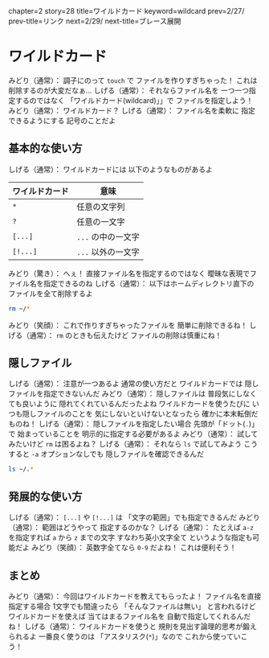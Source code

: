 chapter=2
story=28
title=ワイルドカード
keyword=wildcard
prev=2/27/
prev-title=リンク
next=2/29/
next-title=ブレース展開

# ワイルドカード

みどり（通常）：
  調子にのって `touch` で
  ファイルを作りすぎちゃった！
  これは削除するのが大変だなぁ…
しげる（通常）：
  それならファイル名を
  一つ一つ指定するのではなく
  「ワイルドカード(wildcard)」」で
  ファイルを指定しよう！
みどり（通常）：
  ワイルドカード？
しげる（通常）：
  ファイル名を柔軟に
  指定できるようにする
  記号のことだよ

## 基本的な使い方

しげる（通常）：
  ワイルドカードには
  以下のようなものがあるよ

ワイルドカード | 意味
-------------- | ----
`*`            | 任意の文字列
`?`            | 任意の一文字
`[...]`        | `...` の中の一文字
`[!...]`       | `...` 以外の一文字

みどり（驚き）：
  へぇ！
  直接ファイル名を指定するのではなく
  曖昧な表現でファイル名を指定できるのね
しげる（通常）：
  以下はホームディレクトリ直下の
  ファイルを全て削除するよ

```bash
rm ~/*
```

みどり（笑顔）：
  これで作りすぎちゃったファイルを
  簡単に削除できるね！
しげる（通常）：
  `rm` のときも伝えたけど
  ファイルの削除は慎重にね！

## 隠しファイル

しげる（通常）：
  注意が一つあるよ
  通常の使い方だと
  ワイルドカードでは
  隠しファイルを指定できないんだ
みどり（通常）：
  隠しファイルは
  普段気にしなくても良いように
  隠れてくれているんだったよね
  ワイルドカードを使うたびに
  いつも隠しファイルのことを
  気にしないといけないとなったら
  確かに本末転倒だものね！
しげる（通常）：
  隠しファイルを指定したい場合
  先頭が「ドット(`.`)」で
  始まっていることを
  明示的に指定する必要があるよ
みどり（通常）：
  試してみたいけど `rm` は困るよね？
しげる（通常）：
  それなら `ls` で試してみよう
  こうすると `-a` オプションなしでも
  隠しファイルを確認できるんだ

```bash
ls ~/.*
```

## 発展的な使い方

しげる（通常）：
  `[...]` や `[!...]` は
  「文字の範囲」でも指定できるんだ
みどり（通常）：
  範囲はどうやって
  指定するのかな？
しげる（通常）：
  たとえば `a-z` を指定すれば
  `a` から `z` までの文字
  すなわち英小文字全て
  というような指定も可能だよ
みどり（笑顔）：
  英数字全てなら `0-9` だよね！
  これは便利そう！

## まとめ

みどり（通常）：
  今回はワイルドカードを教えてもらったよ！
  ファイル名を直接指定する場合
  1文字でも間違ったら
  「そんなファイルは無い」
  と言われるけど
  ワイルドカードを使えば
  当てはまるファイル名を
  自動で指定してくれるんだね！
しげる（通常）：
  ワイルドカードを使うと
  規則を見出す論理的思考が鍛えられるよ
  一番良く使うのは
  「アスタリスク(`*`)」なので
  これから使っていこう！

